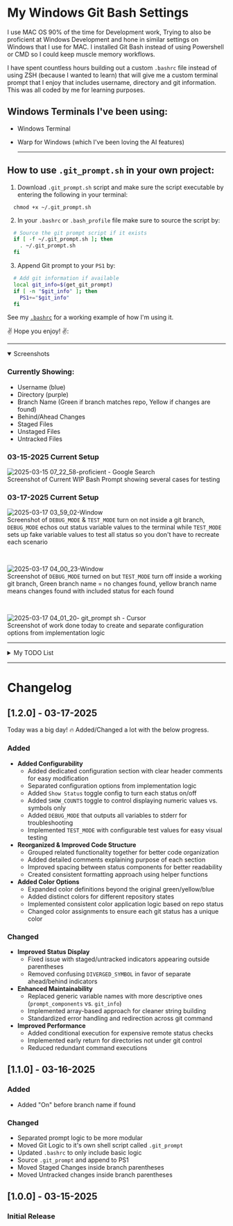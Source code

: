 # My Windows Git Bash Settings

I use MAC OS 90% of the time for Development work, Trying to also be proficient at Windows Development and hone in similar settings on Windows that I use for MAC. I installed Git Bash instead of using Powershell or CMD so I could keep muscle memory workflows. 

I have spent countless hours building out a custom `.bashrc` file instead of using ZSH (because I wanted to learn) that will give me a custom terminal prompt that I enjoy that includes username, directory and git information. This was all coded by me for learning purposes.

## Windows Terminals I've been using:
- Windows Terminal
- Warp for Windows (which I've been loving the AI features)

  ---

## How to use `.git_prompt.sh` in your own project:

1)  Download `.git_prompt.sh` script and make sure the script executable by entering the following in your terminal: 

```console
  chmod +x ~/.git_prompt.sh
```

2) In your `.bashrc` or `.bash_profile` file make sure to source the script by:

```bash
  # Source the git prompt script if it exists
  if [ -f ~/.git_prompt.sh ]; then
    . ~/.git_prompt.sh
  fi
```
3) Append Git prompt to your `PS1` by:

```bash
  # Add git information if available
  local git_info=$(get_git_prompt)
  if [ -n "$git_info" ]; then
    PS1+="$git_info"
  fi
```

See my [`.bashrc`](https://github.com/nesalot/windows_bash/blob/main/.bashrc) for a working example of how I'm using it. 

:v: Hope you enjoy! :v::

---

<details open>
<summary>Screenshots</summary>
  
### Currently Showing:
- Username (blue)
- Directory (purple)
- Branch Name (Green if branch matches repo, Yellow if changes are found)
- Behind/Ahead Changes
- Staged Files
- Unstaged Files
- Untracked Files

### 03-15-2025 Current Setup
![2025-03-15 07_22_58-proficient - Google Search](https://github.com/user-attachments/assets/510fc541-d91e-4019-a5ea-6a4ae32a5715)<br>Screenshot of Current WIP Bash Prompt showing several cases for testing

### 03-17-2025 Current Setup
![2025-03-17 03_59_02-Window](https://github.com/user-attachments/assets/f3c3c5c5-f0ab-4f4c-a2b3-241e6c40236c)<br>Screenshot of `DEBUG_MODE` & `TEST_MODE` turn on not inside a git branch, `DEBUG_MODE` echos out status variable values to the terminal while `TEST_MODE` sets up fake variable values to test all status so you don't have to recreate each scenario

<br>

![2025-03-17 04_00_23-Window](https://github.com/user-attachments/assets/9d4a7cee-c604-4df9-b8c5-9c614a7bbce1)<br>Screenshot of `DEBUG_MODE` turned on but `TEST_MODE` turn off inside a working git branch, Green branch name = no changes found, yellow branch name means changes found with included status for each found

<br>

![2025-03-17 04_01_20- git_prompt sh - Cursor](https://github.com/user-attachments/assets/252a98d2-3b24-43d7-b01b-63e7ab2cd677)<br>Screenshot of work done today to create and separate configuration options from implementation logic

</details>

---

<details>
  <summary>My TODO List</summary>
  
### TODO List:
- [X] Separate Prompt Logic to be more modular
  - [X] Move Git Logic to it's own shell script
  - [X] Update .bashrc to only include basic logic
  - [X] Source any extra logic and append to PS1
- [X] Move Staged Changes inside parentheses
- [X] Move Untracked Changes inside parentheses
- [X] De Clutter visually when multiple cases are true (color code better? Or better separation?)
- [X] Configuration Section - Make all colors, symbols and individual status configurable, Will make it easy to maintain and change values
  - [ ] Configuration in `.basrc` to change username and directory color
  - [ ] Configuration in `.bashrc` to toggle which standard non git options you want to show
  - [X] Colors - Remove hard coded colors in `.git_prompt` main code, replace with variables that are configured at top
  - [X] Status Symbols - Remove hard coded status symbols in `.git_prompt`, replace with variables that are configured at top 
  - [X] Show Status on/off Toggle - Create config at top of `.git_prompt` to show/hide individual status
  - [X] Create a `Test Mode` config in `.git_prompt` that will allow me to turn everything on for testing, all status will show even if none are true. 
  - [X] Create a `Debug Mode` in `.git_prompt` config that will output the count of each status 
- [ ] Implement Nerd Font Icons
  - [ ] Add Config to toggle these on/off OR use standard ↑ ↓ icons  
- [X] Expand Color Options (Had 3, now have 7)
- [X] Replace variable names with more descriptive names (ex: `prompt_components` vs. `git_info`)
- [X] Add detailed comments to explain each part/section for others
- [ ] Play around with Background Color option vs no background and colored letters
  
</details>

---

# Changelog

## [1.2.0] - 03-17-2025

Today was a big day! :fire: Added/Changed a lot with the below progress. 

### Added
- **Added Configurability**
  - Added dedicated configuration section with clear header comments for easy modification
  - Separated configuration options from implementation logic
  - Added `Show Status` toggle config to turn each status on/off
  - Added `SHOW_COUNTS` toggle to control displaying numeric values vs. symbols only
  - Added `DEBUG_MODE` that outputs all variables to stderr for troubleshooting
  - Implemented `TEST_MODE` with configurable test values for easy visual testing
- **Reorganized & Improved Code Structure**
  - Grouped related functionality together for better code organization
  - Added detailed comments explaining purpose of each section
  - Improved spacing between status components for better readability
  - Created consistent formatting approach using helper functions
- **Added Color Options**
  - Expanded color definitions beyond the original green/yellow/blue
  - Added distinct colors for different repository states
  - Implemented consistent color application logic based on repo status
  - Changed color assignments to ensure each git status has a unique color
### Changed
- **Improved Status Display**
  - Fixed issue with staged/untracked indicators appearing outside parentheses
  - Removed confusing `DIVERGED_SYMBOL` in favor of separate ahead/behind indicators
- **Enhanced Maintainability**
  - Replaced generic variable names with more descriptive ones (`prompt_components` vs. `git_info`)
  - Implemented array-based approach for cleaner string building
  - Standardized error handling and redirection across git command
- **Improved Performance**
  - Added conditional execution for expensive remote status checks
  - Implemented early return for directories not under git control
  - Reduced redundant command executions

## [1.1.0] - 03-16-2025
### Added
- Added "On" before branch name if found

### Changed
- Separated prompt logic to be more modular
- Moved Git Logic to it's own shell script called `.git_prompt`
- Updated `.bashrc` to only include basic logic
- Source `.git_prompt` and append to PS1
- Moved Staged Changes inside branch parentheses
- Moved Untracked changes inside branch parentheses
## [1.0.0] - 03-15-2025
### Initial Release
